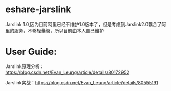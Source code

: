 # eshare-jarslink
Jarslink 1.0,因为目前阿里已经不维护1.0版本了，但是考虑到Jarslink2.0耦合了阿里的服务，不够轻量级，所以目前由本人自己维护

# User Guide:
Jarslink原理分析：https://blog.csdn.net/Evan_Leung/article/details/80172952

Jarslink实战：https://blog.csdn.net/Evan_Leung/article/details/80555191
